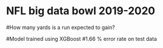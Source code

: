 # NFL big data bowl 2019-2020

#How many yards is a run expected to gain?

#Model trained using XGBoost 
#1.66 % error rate on test data
